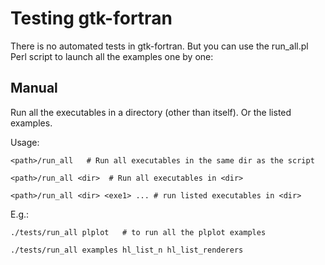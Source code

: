 # Testing gtk-fortran

There is no automated tests in gtk-fortran. But you can use the run_all.pl Perl script to launch all the examples one by one:

## Manual

Run all the executables in a directory (other than itself). Or the listed examples.

Usage:

    <path>/run_all   # Run all executables in the same dir as the script

    <path>/run_all <dir>  # Run all executables in <dir>

    <path>/run_all <dir> <exe1> ... # run listed executables in <dir>

E.g.:

    ./tests/run_all plplot   # to run all the plplot examples

    ./tests/run_all examples hl_list_n hl_list_renderers
